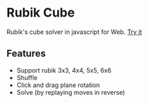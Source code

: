 # Rubik Cube
Rubik's cube solver in javascript for Web. [Try it](https://tranthaituananh.github.io/Rubik_Cube/)

## Features
 * Support rubik 3x3, 4x4, 5x5, 6x6
 * Shuffle
 * Click and drag plane rotation
 * Solve (by replaying moves in reverse)
